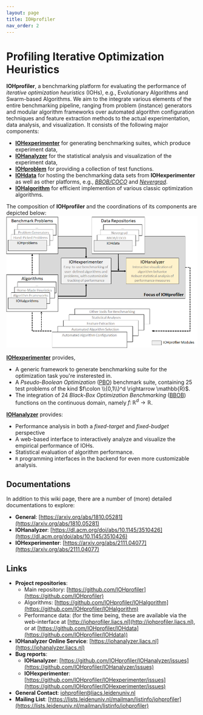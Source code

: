 ```yaml
---
layout: page
title: IOHprofiler
nav_order: 2
---
```


# Profiling Iterative Optimization Heuristics

**IOHprofiler**, a benchmarking platform for evaluating the performance of _iterative optimization heuristics_ (IOHs), e.g., Evolutionary Algorithms and Swarm-based Algorithms. We aim to the integrate various elements of the entire benchmarking pipeline, ranging from problem (instance) generators and modular algorithm frameworks over automated algorithm configuration techniques and feature extraction methods to the actual experimentation, data analysis, and visualization. It consists of the following major components:

* [__IOHexperimenter__](IOHexp/) for generating benchmarking suites, which produce experiment data,
* [__IOHanalyzer__](IOHanalyzer/) for the statistical analysis and visualization of the experiment data,
* [__IOHproblem__](IOHproblem/) for providing a collection of test functions.
* [__IOHdata__](IOHdata) for hosting the benchmarking data sets from __IOHexperimenter__ as well as other platforms, e.g., [_BBOB/COCO_](https://github.com/numbbo/coco) and [_Nevergrad_](https://github.com/facebookresearch/nevergrad).
* [__IOHalgorithm__](IOHalgorithm) for efficient implemention of various classic optimization algorithms.
  
The composition of **IOHprofiler** and the coordinations of its components are depicted below:
![](/assets/fig/overview.png)

[__IOHexperimenter__](IOHexp/) provides,

* A generic framework to generate benchmarking suite for the optimization task you're insterested in.
* A _Pseudo-Boolean Optimization_ ([PBO](/IOHproblem)) benchmark suite, containing 25 test problems of the kind $f\colon \\{0,1\\}^d \rightarrow \mathbb{R}$.
* The integration of 24 _Black-Box Optimization Benchmarking_ ([BBOB](https://coco.gforge.inria.fr/downloads/download16.00/bbobdocfunctions.pdf)) functions on the continuous domain, namely $f\colon \mathbb{R}^d \rightarrow \mathbb{R}$.

[__IOHanalyzer__](IOHanalyzer/) provides:

* Performance analysis in both a <i>fixed-target</i> and <i>fixed-budget</i> perspective
* A web-based interface to interactively analyze and visualize the empirical performance of IOHs.
* Statistical evaluation of algorithm performance.
* `R` programming interfaces in the backend for even more customizable analysis.

## Documentations

In addition to this wiki page, there are a number of (more) detailed documentations to explore:

* __General__: [https://arxiv.org/abs/1810.05281](https://arxiv.org/abs/1810.05281)
* __IOHanalyzer__: [https://dl.acm.org/doi/abs/10.1145/3510426](https://dl.acm.org/doi/abs/10.1145/3510426)
* __IOHexperimenter__: [https://arxiv.org/abs/2111.04077](https://arxiv.org/abs/2111.04077)

## Links

* __Project repositories__:
  * Main repository: [https://github.com/IOHprofiler](https://github.com/IOHprofiler)
  * Algorithms: [https://github.com/IOHprofiler/IOHalgorithm](https://github.com/IOHprofiler/IOHalgorithm)
  * Performance data: (for the time being, these are available via the web-interface at [http://iohprofiler.liacs.nl](http://iohprofiler.liacs.nl), or at [https://github.com/IOHprofiler/IOHdata](https://github.com/IOHprofiler/IOHdata))
* __IOHanalyzer Online Service__: [https://iohanalyzer.liacs.nl](https://iohanalyzer.liacs.nl)
* __Bug reports__:
  * __IOHanalyzer__: [https://github.com/IOHprofiler/IOHanalyzer/issues](https://github.com/IOHprofiler/IOHanalyzer/issues)
  * __IOHexperimenter__: [https://github.com/IOHprofiler/IOHexperimenter/issues](https://github.com/IOHprofiler/IOHexperimenter/issues)
* __General Contact__: [iohprofiler@liacs.leidenuniv.nl](mailto:iohprofiler@liacs.leidenuniv.nl)
* __Mailing List__: [https://lists.leidenuniv.nl/mailman/listinfo/iohprofiler](https://lists.leidenuniv.nl/mailman/listinfo/iohprofiler)
